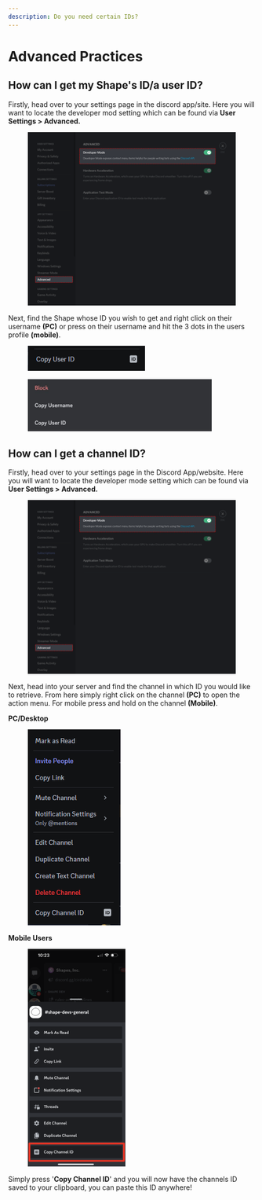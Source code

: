 ```yaml
---
description: Do you need certain IDs?
---
```


# Advanced Practices

## How can I get my Shape's ID/a user ID?

Firstly, head over to your settings page in the discord app/site. Here you will want to locate the developer mod setting which can be found via **User Settings > Advanced.**

<figure><img src="../../.gitbook/assets/image (6).png" alt=""><figcaption></figcaption></figure>

Next, find the Shape whose ID you wish to get and right click on their username **(PC)** or press on their username and hit the 3 dots in the users profile **(mobile)**.

<figure><img src="../../.gitbook/assets/image (7).png" alt=""><figcaption></figcaption></figure>

<figure><img src="../../.gitbook/assets/image (9).png" alt="" width="375"><figcaption></figcaption></figure>

## How can I get a channel ID?

Firstly, head over to your settings page in the Discord App/website. Here you will want to locate the developer mode setting which can be found via **User Settings > Advanced.**

<figure><img src="../../.gitbook/assets/image (4).png" alt=""><figcaption></figcaption></figure>

Next, head into your server and find the channel in which ID you would like to retrieve. From here simply right click on the channel **(PC)** to open the action menu. For mobile press and hold on the channel **(Mobile)**.

**PC/Desktop**

<div align="left">

<figure><img src="../../.gitbook/assets/image (5).png" alt=""><figcaption></figcaption></figure>

</div>

**Mobile Users**

<div align="left">

<figure><img src="../../.gitbook/assets/Screenshot 2023-12-01 at 10.26.01 PM.png" alt="" width="199"><figcaption></figcaption></figure>

</div>

Simply press '**Copy Channel ID**' and you will now have the channels ID saved to your clipboard, you can paste this ID anywhere!
